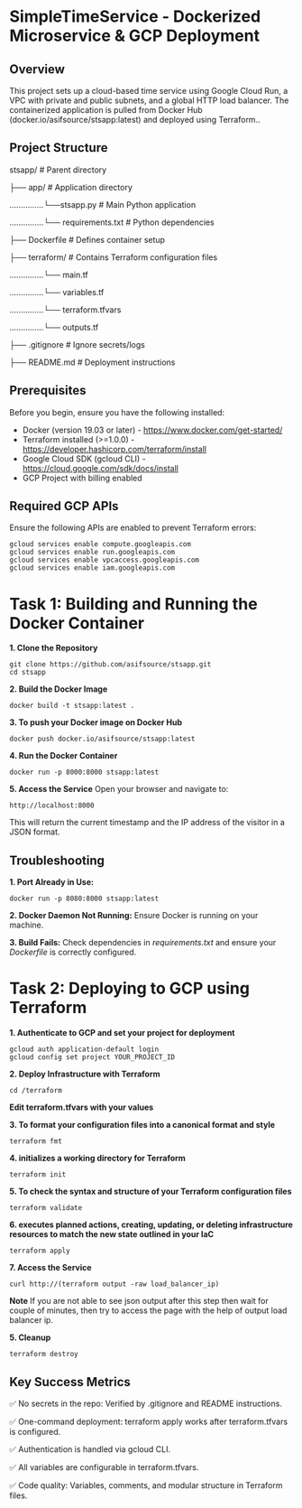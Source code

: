 # SimpleTimeService - Dockerized Microservice & GCP Deployment

## Overview
This project sets up a cloud-based time service using Google Cloud Run, a VPC with private and public subnets, and a global HTTP load balancer. The containerized application is pulled from Docker Hub (docker.io/asifsource/stsapp:latest) and deployed using Terraform..

## Project Structure
stsapp/  # Parent directory

├── app/  # Application directory

...............└──stsapp.py  # Main Python application

...............└── requirements.txt  # Python dependencies

├── Dockerfile  # Defines container setup

├── terraform/  # Contains Terraform configuration files
    
...............└── main.tf
    
...............└── variables.tf
    
...............└── terraform.tfvars
    
...............└── outputs.tf

├── .gitignore            # Ignore secrets/logs

├── README.md             # Deployment instructions

## Prerequisites

Before you begin, ensure you have the following installed:

* Docker (version 19.03 or later) - https://www.docker.com/get-started/
* Terraform installed (>=1.0.0) - https://developer.hashicorp.com/terraform/install
* Google Cloud SDK (gcloud CLI) - https://cloud.google.com/sdk/docs/install
* GCP Project with billing enabled

## Required GCP APIs

Ensure the following APIs are enabled to prevent Terraform errors:
    
    gcloud services enable compute.googleapis.com 
    gcloud services enable run.googleapis.com 
    gcloud services enable vpcaccess.googleapis.com 
    gcloud services enable iam.googleapis.com


# Task 1: Building and Running the Docker Container

**1. Clone the Repository**
   
    git clone https://github.com/asifsource/stsapp.git
    cd stsapp

**2. Build the Docker Image** 
   
    docker build -t stsapp:latest .

**3. To push your Docker image on Docker Hub**
   
    docker push docker.io/asifsource/stsapp:latest

**4. Run the Docker Container**
   
    docker run -p 8000:8000 stsapp:latest

**5. Access the Service**
   Open your browser and navigate to:
      
    http://localhost:8000

This will return the current timestamp and the IP address of the visitor in a JSON format.

## Troubleshooting

**1. Port Already in Use:**
   
    docker run -p 8080:8000 stsapp:latest

**2. Docker Daemon Not Running:** Ensure Docker is running on your machine.


**3. Build Fails:** Check dependencies in *requirements.txt* and ensure your *Dockerfile* is correctly configured.


# Task 2: Deploying to GCP using Terraform


**1. Authenticate to GCP and set your project for deployment**
   
    gcloud auth application-default login
    gcloud config set project YOUR_PROJECT_ID
      

**2. Deploy Infrastructure with Terraform**
   
    cd /terraform
      

**Edit terraform.tfvars with your values**

**3. To format your configuration files into a canonical format and style**
      
    terraform fmt

**4. initializes a working directory for Terraform**
      
    terraform init

**5. To check the syntax and structure of your Terraform configuration files**
      
    terraform validate


**6. executes planned actions, creating, updating, or deleting infrastructure resources to match the new state outlined in your IaC**
    
    terraform apply
    

**7. Access the Service**
   
    curl http://(terraform output -raw load_balancer_ip)


**Note**
If you are not able to see json output after this step then wait for couple of minutes, then try to access the page with the help of output load balancer ip.


**5. Cleanup**
   
    terraform destroy 


## Key Success Metrics

✅ No secrets in the repo: Verified by .gitignore and README instructions.

✅ One-command deployment: terraform apply works after terraform.tfvars is configured.

✅ Authentication is handled via gcloud CLI.

✅ All variables are configurable in terraform.tfvars.

✅ Code quality: Variables, comments, and modular structure in Terraform files.
